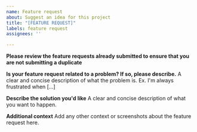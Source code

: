 ```yaml
---
name: Feature request
about: Suggest an idea for this project
title: "[FEATURE REQUEST]"
labels: feature request
assignees: ''

---
```


**Please review the feature requests already submitted to ensure that you are not submitting a duplicate**

**Is your feature request related to a problem? If so, please describe.**
A clear and concise description of what the problem is. Ex. I'm always frustrated when [...]

**Describe the solution you'd like**
A clear and concise description of what you want to happen.

**Additional context**
Add any other context or screenshots about the feature request here.
